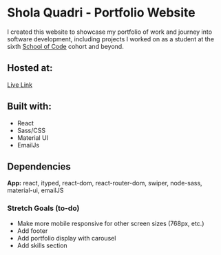 # Shola Quadri - Portfolio Website

I created this website to showcase my portfolio of work and journey into software development, including projects I worked on as a student at the sixth [School of Code](https://www.schoolofcode.co.uk/) cohort and beyond.

## Hosted at:

[Live Link](https://sholaq-portfolio.netlify.app/)

## Built with:

- React
- Sass/CSS
- Material UI
- EmailJs

## Dependencies

**App:** react, ityped, react-dom, react-router-dom, swiper, node-sass, material-ui, emailJS  

### Stretch Goals (to-do)

- Make more mobile responsive for other screen sizes (768px, etc.)
- Add footer
- Add portfolio display with carousel
- Add skills section


